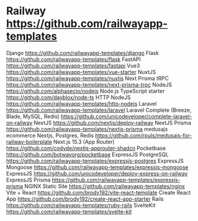 # Railway  https://github.com/railwayapp-templates
Django https://github.com/railwayapp-templates/django
Flask  https://github.com/railwayapp-templates/flask
FastAPI  https://github.com/railwayapp-templates/fastapi
Vue3  https://github.com/railwayapp-templates/vue-starter
NuxtJS  https://github.com/railwayapp-templates/nuxtjs
Next Prisma tRPC  https://github.com/railwayapp-templates/next-prisma-trpc
NodeJS  https://github.com/alphasecio/nodejs
Node.js TypeScript starter  https://github.com/dayblox/node-ts
HTTP NodeJS  https://github.com/railwayapp-templates/http-nodejs
Laravel  https://github.com/railwayapp-templates/laravel
Laravel Complete (Breeze, Blade, MySQL, Redis)  https://github.com/unicodeveloper/complete-laravel-on-railway
NextJS  https://github.com/nextjs/deploy-railway
NextJS Prisma  https://github.com/railwayapp-templates/nextjs-prisma
medusajs ecommerce Nextjs, Postgres, Redis  https://github.com/rpuls/medusajs-for-railway-boilerplate
Next.js 15.3 (App Router)  https://github.com/codyde/nextjs-approuter-shadcn
Pocketbase  https://github.com/botwayorg/pocketbase
ExpressJS PostgreSQL  https://github.com/railwayapp-templates/expressjs-postgres
ExpressJS Mongoose  https://github.com/railwayapp-templates/expressjs-mongoose
ExpressJS  https://github.com/unicodeveloper/deploy-express-on-railway
ExpressJS Prisma  https://github.com/railwayapp-templates/expressjs-prisma
NGINX Static Site  https://github.com/railwayapp-templates/nginx
Vite + React  https://github.com/brody192/vite-react-template
Create React App  https://github.com/brody192/create-react-app-starter
Rails  https://github.com/railwayapp-templates/ruby-rails
SvelteKit  https://github.com/railwayapp-templates/svelte-kit
